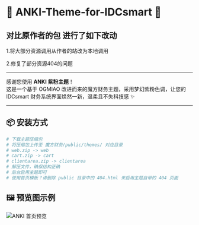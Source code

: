 # 🌸 ANKI-Theme-for-IDCsmart 🌸

## 对比原作者的包 进行了如下改动

1.将大部分资源调用从作者的站改为本地调用

2.修复了部分资源404的问题

---

感谢您使用 **ANKI 紫粉主题**！  
这是一个基于 OGMIAO 改进而来的魔方财务主题，采用梦幻紫粉色调，让您的 IDCsmart 财务系统界面焕然一新，温柔且不失科技感 ✨

---

## 📦 安装方式

```bash
# 下载主题压缩包
# 将压缩包上传至 魔方财务/public/themes/ 对应目录
# web.zip -> web
# cart.zip -> cart
# clientarea.zip -> clientarea
# 解压文件，确保结构正确
# 后台启用主题即可
# 使用首页模板？请删除 public 目录中的 404.html 来启用主题自带的 404 页面
```

## 🖼️ 预览图示例

![ANKI 首页预览](https://i.miji.bid/2025/05/02/6e2893c6b386b33b79040b214152f69d.png)
